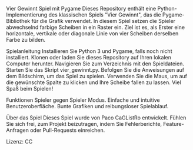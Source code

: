 Vier Gewinnt Spiel mit Pygame
Dieses Repository enthält eine Python-Implementierung des klassischen Spiels "Vier Gewinnt", das die Pygame-Bibliothek für die Grafik verwendet. In diesem Spiel setzen die Spieler abwechselnd farbige Scheiben in ein Raster ein. Ziel ist es, als Erster eine horizontale, vertikale oder diagonale Linie von vier Scheiben derselben Farbe zu bilden.

Spielanleitung
Installieren Sie Python 3 und Pygame, falls noch nicht installiert.
Klonen oder laden Sie dieses Repository auf Ihren lokalen Computer herunter.
Navigieren Sie zum Verzeichnis mit den Spieldateien.
Starten Sie das Skript vier_gewinnt.py.
Befolgen Sie die Anweisungen auf dem Bildschirm, um das Spiel zu spielen.
Verwenden Sie die Maus, um auf die gewünschte Spalte zu klicken und Ihre Scheibe fallen zu lassen.
Viel Spaß beim Spielen!

Funktionen
Spieler gegen Spieler Modus.
Einfache und intuitive Benutzeroberfläche.
Bunte Grafiken und reibungsloser Spielablauf.

Über das Spiel
Dieses Spiel wurde von Paco CaGListRo entwickelt. Fühlen Sie sich frei, zum Projekt beizutragen, indem Sie Fehlerberichte, Feature-Anfragen oder Pull-Requests einreichen.

Lizenz: CC
